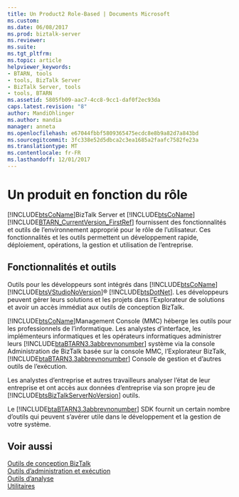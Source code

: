 ```yaml
---
title: Un Product2 Role-Based | Documents Microsoft
ms.custom: 
ms.date: 06/08/2017
ms.prod: biztalk-server
ms.reviewer: 
ms.suite: 
ms.tgt_pltfrm: 
ms.topic: article
helpviewer_keywords:
- BTARN, tools
- tools, BizTalk Server
- BizTalk Server, tools
- tools, BTARN
ms.assetid: 5805fb09-aac7-4cc8-9cc1-daf0f2ec93da
caps.latest.revision: "8"
author: MandiOhlinger
ms.author: mandia
manager: anneta
ms.openlocfilehash: e67044fbbf5809365475ecdc8e8b9a82d7a843bd
ms.sourcegitcommit: 3fc338e52d5dbca2c3ea1685a2faafc7582fe23a
ms.translationtype: MT
ms.contentlocale: fr-FR
ms.lasthandoff: 12/01/2017
---
```

# <a name="a-role-based-product"></a>Un produit en fonction du rôle
[!INCLUDE[btsCoName](../../includes/btsconame-md.md)]BizTalk Server et [!INCLUDE[btsCoName](../../includes/btsconame-md.md)] [!INCLUDE[BTARN_CurrentVersion_FirstRef](../../includes/btarn-currentversion-firstref-md.md)] fournissent des fonctionnalités et outils de l’environnement approprié pour le rôle de l’utilisateur. Ces fonctionnalités et les outils permettent un développement rapide, déploiement, opérations, la gestion et utilisation de l’entreprise.  
  
## <a name="features-and-tools"></a>Fonctionnalités et outils  
 Outils pour les développeurs sont intégrés dans [!INCLUDE[btsCoName](../../includes/btsconame-md.md)] [!INCLUDE[btsVStudioNoVersion](../../includes/btsvstudionoversion-md.md)]® [!INCLUDE[btsDotNet](../../includes/btsdotnet-md.md)]. Les développeurs peuvent gérer leurs solutions et les projets dans l’Explorateur de solutions et avoir un accès immédiat aux outils de conception BizTalk.  
  
 [!INCLUDE[btsCoName](../../includes/btsconame-md.md)]Management Console (MMC) héberge les outils pour les professionnels de l’informatique. Les analystes d’interface, les implémenteurs informatiques et les opérateurs informatiques administrer leurs [!INCLUDE[btaBTARN3.3abbrevnonumber](../../includes/btabtarn3-3abbrevnonumber-md.md)] système via la console Administration de BizTalk basée sur la console MMC, l’Explorateur BizTalk, [!INCLUDE[btaBTARN3.3abbrevnonumber](../../includes/btabtarn3-3abbrevnonumber-md.md)] Console de gestion et d’autres outils de l’exécution.  
  
 Les analystes d’entreprise et autres travailleurs analyser l’état de leur entreprise et ont accès aux données d’entreprise via son propre jeu de [!INCLUDE[btsBizTalkServerNoVersion](../../includes/btsbiztalkservernoversion-md.md)] outils.  
  
 Le [!INCLUDE[btaBTARN3.3abbrevnonumber](../../includes/btabtarn3-3abbrevnonumber-md.md)] SDK fournit un certain nombre d’outils qui peuvent s’avérer utile dans le développement et la gestion de votre système.  
  
## <a name="see-also"></a>Voir aussi  
 [Outils de conception BizTalk](../../adapters-and-accelerators/accelerator-rosettanet/biztalk-design-time-tools.md)   
 [Outils d’administration et exécution](../../adapters-and-accelerators/accelerator-rosettanet/administration-and-run-time-tools.md)   
 [Outils d’analyse](../../adapters-and-accelerators/accelerator-rosettanet/analysis-tools1.md)   
 [Utilitaires](../../adapters-and-accelerators/accelerator-rosettanet/utilities1.md)